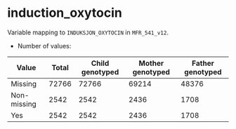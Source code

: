 # induction_oxytocin
Variable mapping to `INDUKSJON_OXYTOCIN` in `MFR_541_v12`.
- Number of values:

| Value | Total | Child genotyped | Mother genotyped | Father genotyped |
| ----- | ----- | --------------- | ---------------- | ---------------- |
| Missing | 72766 | 72766 | 69214 | 48376 |
| Non-missing | 2542 | 2542 | 2436 | 1708 |
| Yes | 2542 | 2542 | 2436 |1708 |



